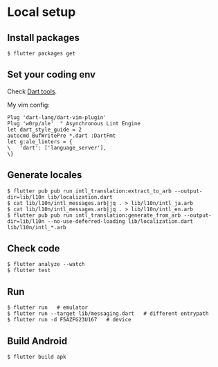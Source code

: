 # Local setup

## Install packages

    $ flutter packages get

## Set your coding env

Check [Dart tools](https://www.dartlang.org/tools).

My vim config:

    Plug 'dart-lang/dart-vim-plugin'
    Plug 'w0rp/ale'  " Asynchronous Lint Engine
    let dart_style_guide = 2
    autocmd BufWritePre *.dart :DartFmt
    let g:ale_linters = {
    \   'dart': ['language_server'],
    \}


## Generate locales

    $ flutter pub pub run intl_translation:extract_to_arb --output-dir=lib/l10n lib/localization.dart
    $ cat lib/l10n/intl_messages.arb|jq . > lib/l10n/intl_ja.arb
    $ cat lib/l10n/intl_messages.arb|jq . > lib/l10n/intl_en.arb
    $ flutter pub pub run intl_translation:generate_from_arb --output-dir=lib/l10n --no-use-deferred-loading lib/localization.dart lib/l10n/intl_*.arb


## Check code

    $ flutter analyze --watch
    $ flutter test


## Run

    $ flutter run   # emulator
    $ flutter run --target lib/messaging.dart   # different entrypath
    $ flutter run -d F5AZFG23U167   # device

## Build Android

    $ flutter build apk
